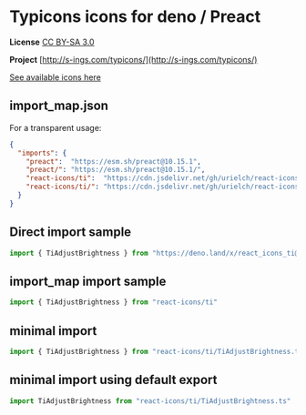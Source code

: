 # Typicons icons for deno / Preact

**License** [CC BY-SA 3.0](https://creativecommons.org/licenses/by-sa/3.0/)

**Project** [http://s-ings.com/typicons/](http://s-ings.com/typicons/)

[See available icons here](https://react-icons.github.io/react-icons/icons?name=ti)

## import_map.json

For a transparent usage:

```json
{
  "imports": {
    "preact":  "https://esm.sh/preact@10.15.1",
    "preact/": "https://esm.sh/preact@10.15.1/",
    "react-icons/ti":  "https://cdn.jsdelivr.net/gh/urielch/react-icons-ti@1.0.1/mod.ts",
    "react-icons/ti/": "https://cdn.jsdelivr.net/gh/urielch/react-icons-ti/ico/",
  }
}
```

## Direct import sample

```ts
import { TiAdjustBrightness } from "https://deno.land/x/react_icons_ti@1.0.1/mod.ts"
```

## import_map import sample

```ts
import { TiAdjustBrightness } from "react-icons/ti"
```

## minimal import

```ts
import { TiAdjustBrightness } from "react-icons/ti/TiAdjustBrightness.ts"
```

## minimal import using default export

```ts
import TiAdjustBrightness from "react-icons/ti/TiAdjustBrightness.ts"
```

